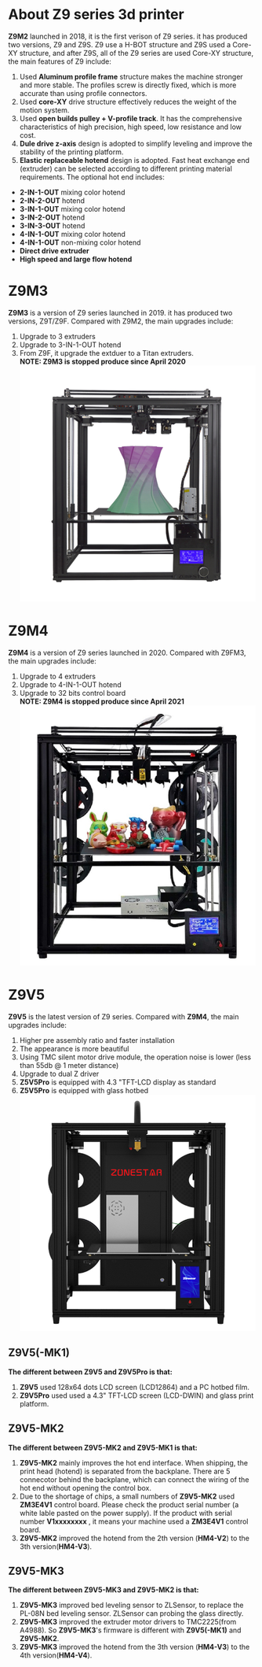 # About Z9 series 3d printer
**Z9M2** launched in 2018, it is the first verison of Z9 series. it has produced two versions, Z9 and Z9S. Z9 use a H-BOT structure and Z9S used a Core-XY structure, and after Z9S, all of the Z9 series are used Core-XY structure, the main features of Z9 include:  
1. Used **Aluminum profile frame** structure makes the machine  stronger and more stable. The profiles screw is directly fixed, which is more accurate than using profile connectors.  
2. Used **core-XY** drive structure effectively reduces the weight of the motion system.
3. Used **open builds pulley + V-profile track**. It has the comprehensive characteristics of high precision, high speed, low resistance and low cost.  
4. **Dule drive z-axis** design is adopted to simplify leveling and improve the stability of the printing platform.  
5. **Elastic replaceable hotend** design is adopted. Fast heat exchange end (extruder) can be selected according to different printing material requirements. The optional hot end includes:  
- **2-IN-1-OUT** mixing color hotend    
- **2-IN-2-OUT** hotend   
- **3-IN-1-OUT** mixing color hotend  
- **3-IN-2-OUT** hotend  
- **3-IN-3-OUT** hotend  
- **4-IN-1-OUT** mixing color hotend  
- **4-IN-1-OUT** non-mixing color hotend    
- **Direct drive extruder**  
- **High speed and large flow hotend**  


# Z9M3 
**Z9M3** is a version of Z9 series launched in 2019.  it has produced two versions, Z9T/Z9F. Compared with Z9M2, the main upgrades include:  
1. Upgrade to 3 extruders  
2. Upgrade to 3-IN-1-OUT hotend  
3. From Z9F, it upgrade the extduer to a Titan extruders.  
**NOTE: Z9M3 is stopped produce since April 2020**  
![Z9FM3](Z9M3.jpg)  

# Z9M4 
**Z9M4** is a version of Z9 series launched in 2020. Compared with Z9FM3, the main upgrades include:  
1. Upgrade to 4 extruders  
2. Upgrade to 4-IN-1-OUT hotend  
3. Upgrade to 32 bits control board  
**NOTE: Z9M4 is stopped produce since April 2021**  
![Z9M4](Z9M4.jpg)

# Z9V5
**Z9V5** is the latest version of Z9 series. Compared with **Z9M4**, the main upgrades include:
1. Higher pre assembly ratio and faster installation
2. The appearance is more beautiful
3. Using TMC silent motor drive module, the operation noise is lower (less than 55db @ 1 meter distance)
4. Upgrade to dual Z driver
5. **Z5V5Pro** is equipped with 4.3 "TFT-LCD display as standard
6. **Z5V5Pro** is equipped with glass hotbed
![Z9V5](Z9V5.jpg)

## Z9V5(-MK1) 
**The different between Z9V5 and Z9V5Pro is that:**    
1. **Z9V5** used 128x64 dots LCD screen (LCD12864) and a PC hotbed film.  
2. **Z9V5Pro** used used a 4.3" TFT-LCD screen (LCD-DWIN) and glass print platform.  

## Z9V5-MK2 
**The different between Z9V5-MK2 and Z9V5-MK1 is that:**    
1. **Z9V5-MK2** mainly improves the hot end interface. When shipping, the print head (hotend) is separated from the backplane. There are 5 connecotor behind the backplane, which can connect the wiring of the hot end without opening the control box.  
2. Due to the shortage of chips, a small numbers of **Z9V5-MK2** used **ZM3E4V1** control board. Please check the product serial number (a white lable pasted on the power supply). If the product with serial number **V1xxxxxxxx** , it means your machine used a **ZM3E4V1** control board.    
3. **Z9V5-MK2** improved the hotend from the 2th version (**HM4-V2**) to the 3th version(**HM4-V3**).  

## Z9V5-MK3 
**The different between Z9V5-MK3 and Z9V5-MK2 is that:**  
1. **Z9V5-MK3** improved bed leveling sensor to ZLSensor, to replace the PL-08N bed leveling sensor. ZLSensor can probing the glass directly.  
2. **Z9V5-MK3** improved the extruder motor drivers to TMC2225(from A4988). So **Z9V5-MK3**'s firmware is different with **Z9V5(-MK1)** and **Z9V5-MK2**.  
3. **Z9V5-MK3** improved the hotend from the 3th version (**HM4-V3**) to the 4th version(**HM4-V4**).

